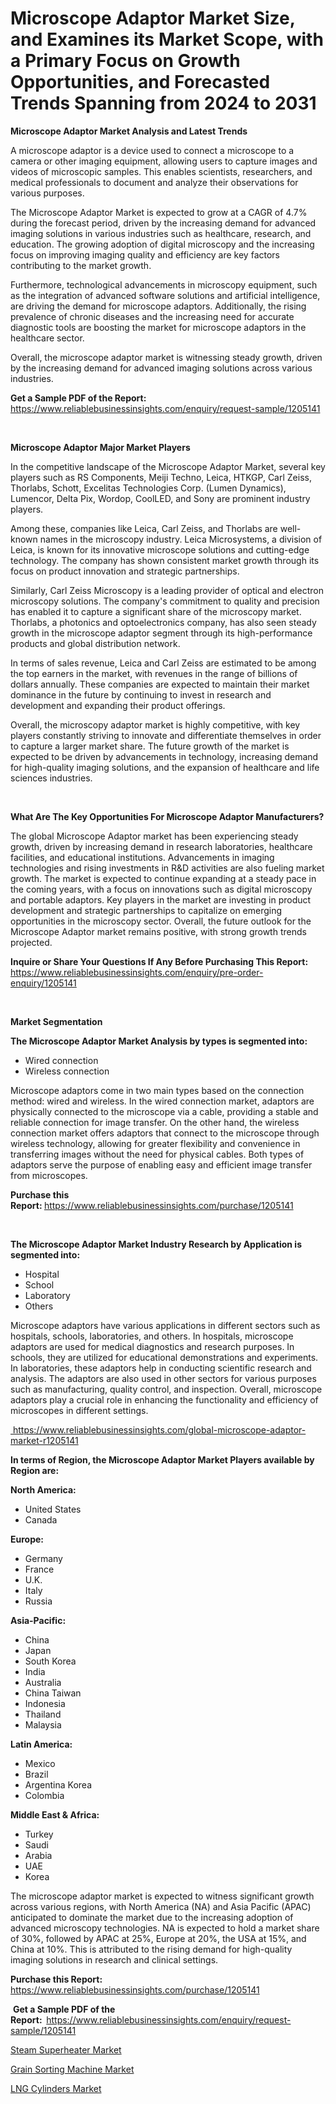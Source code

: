 <p><h1>Microscope Adaptor Market Size, and Examines its Market Scope, with a Primary Focus on Growth Opportunities, and Forecasted Trends Spanning from 2024 to 2031</h1></p><p><strong>Microscope Adaptor Market Analysis and Latest Trends</strong></p>
<p><p>A microscope adaptor is a device used to connect a microscope to a camera or other imaging equipment, allowing users to capture images and videos of microscopic samples. This enables scientists, researchers, and medical professionals to document and analyze their observations for various purposes.</p><p>The Microscope Adaptor Market is expected to grow at a CAGR of 4.7% during the forecast period, driven by the increasing demand for advanced imaging solutions in various industries such as healthcare, research, and education. The growing adoption of digital microscopy and the increasing focus on improving imaging quality and efficiency are key factors contributing to the market growth.</p><p>Furthermore, technological advancements in microscopy equipment, such as the integration of advanced software solutions and artificial intelligence, are driving the demand for microscope adaptors. Additionally, the rising prevalence of chronic diseases and the increasing need for accurate diagnostic tools are boosting the market for microscope adaptors in the healthcare sector.</p><p>Overall, the microscope adaptor market is witnessing steady growth, driven by the increasing demand for advanced imaging solutions across various industries.</p></p>
<p><strong>Get a Sample PDF of the Report:&nbsp;</strong> <a href="https://www.reliablebusinessinsights.com/enquiry/request-sample/1205141">https://www.reliablebusinessinsights.com/enquiry/request-sample/1205141</a></p>
<p>&nbsp;</p>
<p><strong>Microscope Adaptor Major Market Players</strong></p>
<p><p>In the competitive landscape of the Microscope Adaptor Market, several key players such as RS Components, Meiji Techno, Leica, HTKGP, Carl Zeiss, Thorlabs, Schott, Excelitas Technologies Corp. (Lumen Dynamics), Lumencor, Delta Pix, Wordop, CoolLED, and Sony are prominent industry players.</p><p>Among these, companies like Leica, Carl Zeiss, and Thorlabs are well-known names in the microscopy industry. Leica Microsystems, a division of Leica, is known for its innovative microscope solutions and cutting-edge technology. The company has shown consistent market growth through its focus on product innovation and strategic partnerships.</p><p>Similarly, Carl Zeiss Microscopy is a leading provider of optical and electron microscopy solutions. The company's commitment to quality and precision has enabled it to capture a significant share of the microscopy market. Thorlabs, a photonics and optoelectronics company, has also seen steady growth in the microscope adaptor segment through its high-performance products and global distribution network.</p><p>In terms of sales revenue, Leica and Carl Zeiss are estimated to be among the top earners in the market, with revenues in the range of billions of dollars annually. These companies are expected to maintain their market dominance in the future by continuing to invest in research and development and expanding their product offerings.</p><p>Overall, the microscopy adaptor market is highly competitive, with key players constantly striving to innovate and differentiate themselves in order to capture a larger market share. The future growth of the market is expected to be driven by advancements in technology, increasing demand for high-quality imaging solutions, and the expansion of healthcare and life sciences industries.</p></p>
<p>&nbsp;</p>
<p><strong>What Are The Key Opportunities For Microscope Adaptor Manufacturers?</strong></p>
<p><p>The global Microscope Adaptor market has been experiencing steady growth, driven by increasing demand in research laboratories, healthcare facilities, and educational institutions. Advancements in imaging technologies and rising investments in R&D activities are also fueling market growth. The market is expected to continue expanding at a steady pace in the coming years, with a focus on innovations such as digital microscopy and portable adaptors. Key players in the market are investing in product development and strategic partnerships to capitalize on emerging opportunities in the microscopy sector. Overall, the future outlook for the Microscope Adaptor market remains positive, with strong growth trends projected.</p></p>
<p><strong>Inquire or Share Your Questions If Any Before Purchasing This Report:</strong> <a href="https://www.reliablebusinessinsights.com/enquiry/pre-order-enquiry/1205141">https://www.reliablebusinessinsights.com/enquiry/pre-order-enquiry/1205141</a></p>
<p>&nbsp;</p>
<p><strong>Market Segmentation</strong></p>
<p><strong>The Microscope Adaptor Market Analysis by types is segmented into:</strong></p>
<p><ul><li>Wired connection</li><li>Wireless connection</li></ul></p>
<p><p>Microscope adaptors come in two main types based on the connection method: wired and wireless. In the wired connection market, adaptors are physically connected to the microscope via a cable, providing a stable and reliable connection for image transfer. On the other hand, the wireless connection market offers adaptors that connect to the microscope through wireless technology, allowing for greater flexibility and convenience in transferring images without the need for physical cables. Both types of adaptors serve the purpose of enabling easy and efficient image transfer from microscopes.</p></p>
<p><strong>Purchase this Report:&nbsp;</strong><a href="https://www.reliablebusinessinsights.com/purchase/1205141">https://www.reliablebusinessinsights.com/purchase/1205141</a></p>
<p>&nbsp;</p>
<p><strong>The Microscope Adaptor Market Industry Research by Application is segmented into:</strong></p>
<p><ul><li>Hospital</li><li>School</li><li>Laboratory</li><li>Others</li></ul></p>
<p><p>Microscope adaptors have various applications in different sectors such as hospitals, schools, laboratories, and others. In hospitals, microscope adaptors are used for medical diagnostics and research purposes. In schools, they are utilized for educational demonstrations and experiments. In laboratories, these adaptors help in conducting scientific research and analysis. The adaptors are also used in other sectors for various purposes such as manufacturing, quality control, and inspection. Overall, microscope adaptors play a crucial role in enhancing the functionality and efficiency of microscopes in different settings.</p></p>
<p><a href="https://www.reliablebusinessinsights.com/global-microscope-adaptor-market-r1205141">&nbsp;https://www.reliablebusinessinsights.com/global-microscope-adaptor-market-r1205141</a></p>
<p><strong>In terms of Region, the Microscope Adaptor Market Players available by Region are:</strong></p>
<p>
    <p> <strong> North America: </strong>
        <ul>
            <li>United States</li>
            <li>Canada</li>
        </ul>
        </p> 
    <p> <strong> Europe: </strong>
        <ul>
            <li>Germany</li>
            <li>France</li>
            <li>U.K.</li>
            <li>Italy</li>
            <li>Russia</li>
        </ul>
        </p> 
    <p> <strong> Asia-Pacific: </strong>
        <ul>
            <li>China</li>
            <li>Japan</li>
            <li>South Korea</li>
            <li>India</li>
            <li>Australia</li>
            <li>China Taiwan</li>
            <li>Indonesia</li>
            <li>Thailand</li>
            <li>Malaysia</li>
        </ul>
        </p> 
    <p> <strong> Latin America: </strong>
        <ul>
            <li>Mexico</li>
            <li>Brazil</li>
            <li>Argentina Korea</li>
            <li>Colombia</li>
        </ul>
        </p> 
    <p> <strong> Middle East & Africa: </strong>
        <ul>
            <li>Turkey</li>
            <li>Saudi</li>
            <li>Arabia</li>
            <li>UAE</li>
            <li>Korea</li>
        </ul>
    </p>
    </p>
<p><p>The microscope adaptor market is expected to witness significant growth across various regions, with North America (NA) and Asia Pacific (APAC) anticipated to dominate the market due to the increasing adoption of advanced microscopy technologies. NA is expected to hold a market share of 30%, followed by APAC at 25%, Europe at 20%, the USA at 15%, and China at 10%. This is attributed to the rising demand for high-quality imaging solutions in research and clinical settings.</p></p>
<p><strong>Purchase this Report: </strong><a href="https://www.reliablebusinessinsights.com/purchase/1205141">https://www.reliablebusinessinsights.com/purchase/1205141</a></p>
<p>&nbsp;<strong>Get a Sample PDF of the Report:&nbsp;&nbsp;</strong><a href="https://www.reliablebusinessinsights.com/enquiry/request-sample/1205141">https://www.reliablebusinessinsights.com/enquiry/request-sample/1205141</a></p>
<p><strong></strong></p>
<p><p><a href="https://github.com/drzsklfn31/Market-Research-Report-List-1/blob/main/steam-superheater-market.md">Steam Superheater Market</a></p><p><a href="https://github.com/msLonKoss78/Market-Research-Report-List-1/blob/main/grain-sorting-machine-market.md">Grain Sorting Machine Market</a></p><p><a href="https://github.com/lairestrong/Market-Research-Report-List-1/blob/main/lng-cylinders-market.md">LNG Cylinders Market</a></p></p>